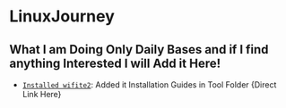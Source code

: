 # LinuxJourney
What I am Doing Only Daily Bases and if I find anything Interested I will Add it Here!
-----

* [`Installed wifite2`](https://github.com/derv82/wifite2): Added it Installation Guides in Tool Folder {Direct Link Here}
